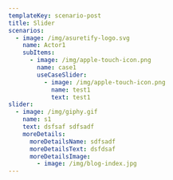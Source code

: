 ```yaml
---
templateKey: scenario-post
title: Slider
scenarios:
  - image: /img/asuretify-logo.svg
    name: Actor1
    subItems:
      - image: /img/apple-touch-icon.png
        name: case1
        useCaseSlider:
          - image: /img/apple-touch-icon.png
            name: test1
            text: test1
slider:
  - image: /img/giphy.gif
    name: s1
    text: dsfsaf sdfsadf
    moreDetails:
      moreDetailsName: sdfsadf
      moreDetailsText: dsfdsaf
      moreDetailsImage:
        - image: /img/blog-index.jpg
---
```

